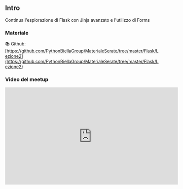 ## Intro

Continua l'esplorazione di Flask con Jinja avanzato e l'utilizzo di Forms

### Materiale

📚 Github:
[https://github.com/PythonBiellaGroup/MaterialeSerate/tree/master/Flask/Lezione2](https://github.com/PythonBiellaGroup/MaterialeSerate/tree/master/Flask/Lezione2)

### Video del meetup

<iframe width="560" height="315" src="https://www.youtube.com/embed/7v39odgWmS4?si=t0QM5Su8yxwznruR" title="YouTube video player" frameborder="0" allow="accelerometer; autoplay; clipboard-write; encrypted-media; gyroscope; picture-in-picture; web-share" allowfullscreen></iframe>